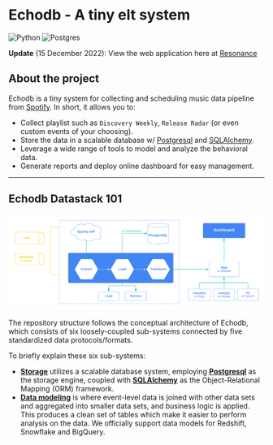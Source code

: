 # Echodb - A tiny elt system

![Python](https://img.shields.io/badge/Made%20With-Python%203.8-blue.svg?style=for-the-badge&logo=Python&logoColor=white)
![Postgres](https://img.shields.io/badge/postgres-%23316192.svg?style=for-the-badge&logo=postgresql&logoColor=white)


**Update** (15 December 2022): View the web application here at [Resonance](https://resonance.streamlit.app/)

## About the project

Echodb is a tiny system for collecting and scheduling music data pipeline from [Spotify](https://engineering.atspotify.com/). In short, it allows you to:

* Collect playlist such as `Discovery Weekly`, `Release Radar` (or even custom events of your choosing).
* Store the data in a scalable database w/ [Postgresql](https://www.postgresql.org/) and [SQLAlchemy](https://www.sqlalchemy.org/).
* Leverage a wide range of tools to model and analyze the behavioral data.
* Generate reports and deploy online dashboard for easy management.

---

## Echodb Datastack 101

![Pipeline](data/stack.png)

The repository structure follows the conceptual architecture of Echodb, which consists of six loosely-coupled sub-systems connected by five standardized data protocols/formats.

To briefly explain these six sub-systems:

* **[Storage][storage]** utilizes a scalable database system, employing **[Postgresql](https://www.postgresql.org/)** as the storage engine, coupled with **[SQLAlchemy](https://www.sqlalchemy.org/)** as the Object-Relational Mapping (ORM) framework.
* **[Data modeling][data-modeling]** is where event-level data is joined with other data sets and aggregated into smaller data sets, and business logic is applied. This produces a clean set of tables which make it easier to perform analysis on the data. We officially support data models for Redshift, Snowflake and BigQuery.


[storage]: https://www.postgresql.org/
[data-modeling]: https://www.postgresql.org/